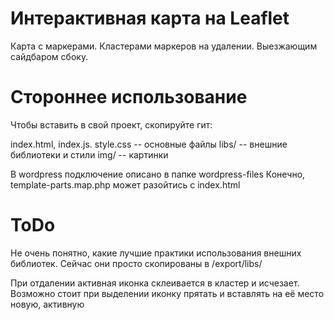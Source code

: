 # Интерактивная карта на Leaflet

Карта с маркерами. Кластерами маркеров на удалении. Выезжающим сайдбаром сбоку.

# Стороннее использование

Чтобы вставить в свой проект, скопируйте гит:

index.html, index.js. style.css -- основные файлы
libs/ -- внешние библиотеки и стили
img/ -- картинки

В wordpress подключение описано в папке wordpress-files 
Конечно, template-parts.map.php может разойтись с index.html
 

# ToDo

Не очень понятно, какие лучшие практики использования внешних библиотек. Сейчас они просто скопированы в /export/libs/

При отдалении активная иконка склеивается в кластер и исчезает. Возможно стоит при выделении иконку прятать и вставлять на её место новую, активную
